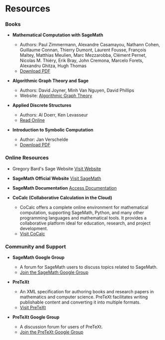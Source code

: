 # Resources

### Books

- **Mathematical Computation with SageMath**
  - Authors: Paul Zimmermann, Alexandre Casamayou, Nathann Cohen, Guillaume Connan, Thierry Dumont, Laurent Fousse, François Maltey, Matthias Meulien, Marc Mezzarobba, Clément Pernet, Nicolas M. Thiéry, Erik Bray, John Cremona, Marcelo Forets, Alexandru Ghitza, Hugh Thomas
  - [Download PDF](http://lamastex.org/preprints/compSageMathZimmerman120517.pdf)

- **Algorithmic Graph Theory and Sage**
  - Authors: David Joyner, Minh Van Nguyen, David Phillips
  - Website: [Algorithmic Graph Theory](https://archive.org/details/flooved3435)

- **Applied Discrete Structures**
  - Authors: Al Doerr, Ken Levasseur
  - [Read Online](https://discretemath.org/ads/index-ads.html)

- **Introduction to Symbolic Computation**
  - Author: Jan Verschelde
  - [Download PDF](https://homepages.math.uic.edu/~jan/mcs320/introductionToSymbolicComputation.pdf)

### Online Resources

- Gregory Bard's Sage Website
  [Visit Website](http://www.gregory-bard.com/Sage.html)

- **SageMath Official Website**
  [Visit SageMath](http://www.sagemath.org)

- **SageMath Documentation**
  [Access Documentation](http://doc.sagemath.org/)

- **CoCalc (Collaborative Calculation in the Cloud)**
  - CoCalc offers a complete online environment for mathematical computation, supporting SageMath, Python, and many other programming languages and mathematical tools. It provides a collaborative platform ideal for education, research, and project development.
  - [Visit CoCalc](https://cocalc.com)

### Community and Support

- **SageMath Google Group**
  - A forum for SageMath users to discuss topics related to SageMath.
  - [Join the SageMath Google Group](https://groups.google.com/g/sage-support)

- **PreTeXt**
  - An XML specification for authoring books and research papers in mathematics and computer science. PreTeXt facilitates writing publishable content and converting it into multiple formats.
  - [Visit PreTeXt](https://pretextbook.org/)
  
- **PreTeXt Google Group**
  - A discussion forum for users of PreTeXt.
  - [Join the PreTeXt Google Group](https://groups.google.com/g/pretext-support)
